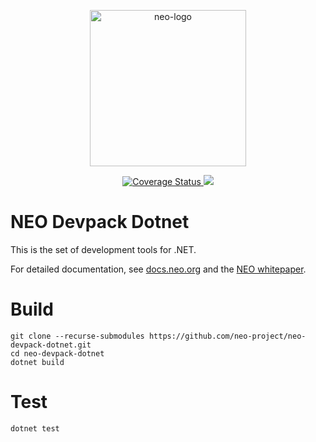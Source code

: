 <p align="center">
<a href="https://neo.org/">
      <img
      src="https://neo3.azureedge.net/images/logo%20files-dark.svg"
      width="250px" alt="neo-logo">
  </a>
</p>

<p align="center">
  <a href='https://coveralls.io/github/neo-project/neo-devpack-dotnet'>
    <img src='https://coveralls.io/repos/github/neo-project/neo-devpack-dotnet/badge.svg' alt='Coverage Status' />
  </a>
  <a href="https://github.com/neo-project/neo-devpack-dotnet/blob/master/LICENSE">
    <img src="https://img.shields.io/badge/license-MIT-blue.svg">
  </a>
</p>

# NEO Devpack Dotnet

This is the set of development tools for .NET.

For detailed documentation, see [docs.neo.org](https://docs.neo.org/docs/en-us/index.html) and the [NEO whitepaper](https://docs.neo.org/docs/en-us/basic/whitepaper.html).

# Build

```shell
git clone --recurse-submodules https://github.com/neo-project/neo-devpack-dotnet.git
cd neo-devpack-dotnet
dotnet build
```

# Test

```shell
dotnet test
```
